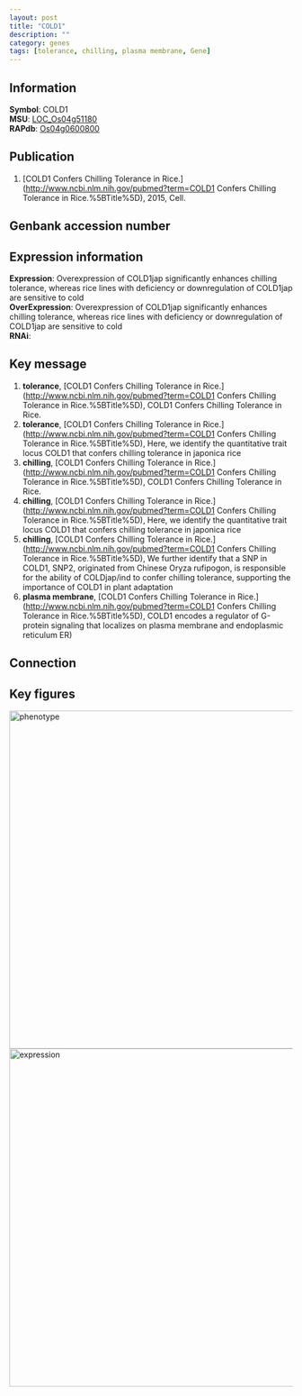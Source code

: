 ```yaml
---
layout: post
title: "COLD1"
description: ""
category: genes
tags: [tolerance, chilling, plasma membrane, Gene]
---
```


## Information
__Symbol__: COLD1  
__MSU__: [LOC_Os04g51180](http://rice.plantbiology.msu.edu/cgi-bin/ORF_infopage.cgi?orf=LOC_Os04g51180)  
__RAPdb__: [Os04g0600800](http://rapdb.dna.affrc.go.jp/viewer/gbrowse_details/irgsp1?name=Os04g0600800)  

## Publication
1. [COLD1 Confers Chilling Tolerance in Rice.](http://www.ncbi.nlm.nih.gov/pubmed?term=COLD1 Confers Chilling Tolerance in Rice.%5BTitle%5D), 2015, Cell.

## Genbank accession number

## Expression information
__Expression__: Overexpression of COLD1jap significantly enhances chilling tolerance, whereas rice lines with deficiency or downregulation of COLD1jap are sensitive to cold  
__OverExpression__: Overexpression of COLD1jap significantly enhances chilling tolerance, whereas rice lines with deficiency or downregulation of COLD1jap are sensitive to cold  
__RNAi__:  

## Key message
1. __tolerance__, [COLD1 Confers Chilling Tolerance in Rice.](http://www.ncbi.nlm.nih.gov/pubmed?term=COLD1 Confers Chilling Tolerance in Rice.%5BTitle%5D), COLD1 Confers Chilling Tolerance in Rice.
2. __tolerance__, [COLD1 Confers Chilling Tolerance in Rice.](http://www.ncbi.nlm.nih.gov/pubmed?term=COLD1 Confers Chilling Tolerance in Rice.%5BTitle%5D),  Here, we identify the quantitative trait locus COLD1 that confers chilling tolerance in japonica rice
3. __chilling__, [COLD1 Confers Chilling Tolerance in Rice.](http://www.ncbi.nlm.nih.gov/pubmed?term=COLD1 Confers Chilling Tolerance in Rice.%5BTitle%5D), COLD1 Confers Chilling Tolerance in Rice.
4. __chilling__, [COLD1 Confers Chilling Tolerance in Rice.](http://www.ncbi.nlm.nih.gov/pubmed?term=COLD1 Confers Chilling Tolerance in Rice.%5BTitle%5D),  Here, we identify the quantitative trait locus COLD1 that confers chilling tolerance in japonica rice
5. __chilling__, [COLD1 Confers Chilling Tolerance in Rice.](http://www.ncbi.nlm.nih.gov/pubmed?term=COLD1 Confers Chilling Tolerance in Rice.%5BTitle%5D),  We further identify that a SNP in COLD1, SNP2, originated from Chinese Oryza rufipogon, is responsible for the ability of COLDjap/ind to confer chilling tolerance, supporting the importance of COLD1 in plant adaptation
6. __plasma membrane__, [COLD1 Confers Chilling Tolerance in Rice.](http://www.ncbi.nlm.nih.gov/pubmed?term=COLD1 Confers Chilling Tolerance in Rice.%5BTitle%5D),  COLD1 encodes a regulator of G-protein signaling that localizes on plasma membrane and endoplasmic reticulum ER)  

## Connection

## Key figures
<img src="http://ricencode.github.io/images/COLD1.pheno.png" alt="phenotype"  style="width: 600px;"/>

<img src="http://ricencode.github.io/images/COLD1.exp.png" alt="expression"  style="width: 600px;"/>


